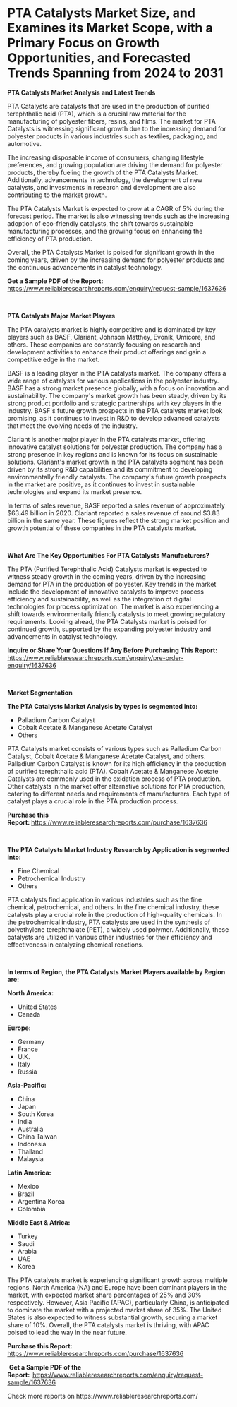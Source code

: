 <p><h1>PTA Catalysts Market Size, and Examines its Market Scope, with a Primary Focus on Growth Opportunities, and Forecasted Trends Spanning from 2024 to 2031</h1></p><p><strong>PTA Catalysts Market Analysis and Latest Trends</strong></p>
<p><p>PTA Catalysts are catalysts that are used in the production of purified terephthalic acid (PTA), which is a crucial raw material for the manufacturing of polyester fibers, resins, and films. The market for PTA Catalysts is witnessing significant growth due to the increasing demand for polyester products in various industries such as textiles, packaging, and automotive.</p><p>The increasing disposable income of consumers, changing lifestyle preferences, and growing population are driving the demand for polyester products, thereby fueling the growth of the PTA Catalysts Market. Additionally, advancements in technology, the development of new catalysts, and investments in research and development are also contributing to the market growth.</p><p>The PTA Catalysts Market is expected to grow at a CAGR of 5% during the forecast period. The market is also witnessing trends such as the increasing adoption of eco-friendly catalysts, the shift towards sustainable manufacturing processes, and the growing focus on enhancing the efficiency of PTA production.</p><p>Overall, the PTA Catalysts Market is poised for significant growth in the coming years, driven by the increasing demand for polyester products and the continuous advancements in catalyst technology.</p></p>
<p><strong>Get a Sample PDF of the Report:&nbsp;</strong> <a href="https://www.reliableresearchreports.com/enquiry/request-sample/1637636">https://www.reliableresearchreports.com/enquiry/request-sample/1637636</a></p>
<p>&nbsp;</p>
<p><strong>PTA Catalysts Major Market Players</strong></p>
<p><p>The PTA catalysts market is highly competitive and is dominated by key players such as BASF, Clariant, Johnson Matthey, Evonik, Umicore, and others. These companies are constantly focusing on research and development activities to enhance their product offerings and gain a competitive edge in the market. </p><p>BASF is a leading player in the PTA catalysts market. The company offers a wide range of catalysts for various applications in the polyester industry. BASF has a strong market presence globally, with a focus on innovation and sustainability. The company's market growth has been steady, driven by its strong product portfolio and strategic partnerships with key players in the industry. BASF's future growth prospects in the PTA catalysts market look promising, as it continues to invest in R&D to develop advanced catalysts that meet the evolving needs of the industry.</p><p>Clariant is another major player in the PTA catalysts market, offering innovative catalyst solutions for polyester production. The company has a strong presence in key regions and is known for its focus on sustainable solutions. Clariant's market growth in the PTA catalysts segment has been driven by its strong R&D capabilities and its commitment to developing environmentally friendly catalysts. The company's future growth prospects in the market are positive, as it continues to invest in sustainable technologies and expand its market presence.</p><p>In terms of sales revenue, BASF reported a sales revenue of approximately $63.49 billion in 2020. Clariant reported a sales revenue of around $3.83 billion in the same year. These figures reflect the strong market position and growth potential of these companies in the PTA catalysts market.</p></p>
<p>&nbsp;</p>
<p><strong>What Are The Key Opportunities For PTA Catalysts Manufacturers?</strong></p>
<p><p>The PTA (Purified Terephthalic Acid) Catalysts market is expected to witness steady growth in the coming years, driven by the increasing demand for PTA in the production of polyester. Key trends in the market include the development of innovative catalysts to improve process efficiency and sustainability, as well as the integration of digital technologies for process optimization. The market is also experiencing a shift towards environmentally friendly catalysts to meet growing regulatory requirements. Looking ahead, the PTA Catalysts market is poised for continued growth, supported by the expanding polyester industry and advancements in catalyst technology.</p></p>
<p><strong>Inquire or Share Your Questions If Any Before Purchasing This Report:</strong> <a href="https://www.reliableresearchreports.com/enquiry/pre-order-enquiry/1637636">https://www.reliableresearchreports.com/enquiry/pre-order-enquiry/1637636</a></p>
<p>&nbsp;</p>
<p><strong>Market Segmentation</strong></p>
<p><strong>The PTA Catalysts Market Analysis by types is segmented into:</strong></p>
<p><ul><li>Palladium Carbon Catalyst</li><li>Cobalt Acetate & Manganese Acetate Catalyst</li><li>Others</li></ul></p>
<p><p>PTA Catalysts market consists of various types such as Palladium Carbon Catalyst, Cobalt Acetate & Manganese Acetate Catalyst, and others. Palladium Carbon Catalyst is known for its high efficiency in the production of purified terephthalic acid (PTA). Cobalt Acetate & Manganese Acetate Catalysts are commonly used in the oxidation process of PTA production. Other catalysts in the market offer alternative solutions for PTA production, catering to different needs and requirements of manufacturers. Each type of catalyst plays a crucial role in the PTA production process.</p></p>
<p><strong>Purchase this Report:&nbsp;</strong><a href="https://www.reliableresearchreports.com/purchase/1637636">https://www.reliableresearchreports.com/purchase/1637636</a></p>
<p>&nbsp;</p>
<p><strong>The PTA Catalysts Market Industry Research by Application is segmented into:</strong></p>
<p><ul><li>Fine Chemical</li><li>Petrochemical Industry</li><li>Others</li></ul></p>
<p><p>PTA catalysts find application in various industries such as the fine chemical, petrochemical, and others. In the fine chemical industry, these catalysts play a crucial role in the production of high-quality chemicals. In the petrochemical industry, PTA catalysts are used in the synthesis of polyethylene terephthalate (PET), a widely used polymer. Additionally, these catalysts are utilized in various other industries for their efficiency and effectiveness in catalyzing chemical reactions.</p></p>
<p>&nbsp;</p>
<p><strong>In terms of Region, the PTA Catalysts Market Players available by Region are:</strong></p>
<p>
    <p> <strong> North America: </strong>
        <ul>
            <li>United States</li>
            <li>Canada</li>
        </ul>
        </p> 
    <p> <strong> Europe: </strong>
        <ul>
            <li>Germany</li>
            <li>France</li>
            <li>U.K.</li>
            <li>Italy</li>
            <li>Russia</li>
        </ul>
        </p> 
    <p> <strong> Asia-Pacific: </strong>
        <ul>
            <li>China</li>
            <li>Japan</li>
            <li>South Korea</li>
            <li>India</li>
            <li>Australia</li>
            <li>China Taiwan</li>
            <li>Indonesia</li>
            <li>Thailand</li>
            <li>Malaysia</li>
        </ul>
        </p> 
    <p> <strong> Latin America: </strong>
        <ul>
            <li>Mexico</li>
            <li>Brazil</li>
            <li>Argentina Korea</li>
            <li>Colombia</li>
        </ul>
        </p> 
    <p> <strong> Middle East & Africa: </strong>
        <ul>
            <li>Turkey</li>
            <li>Saudi</li>
            <li>Arabia</li>
            <li>UAE</li>
            <li>Korea</li>
        </ul>
    </p>
    </p>
<p><p>The PTA catalysts market is experiencing significant growth across multiple regions. North America (NA) and Europe have been dominant players in the market, with expected market share percentages of 25% and 30% respectively. However, Asia Pacific (APAC), particularly China, is anticipated to dominate the market with a projected market share of 35%. The United States is also expected to witness substantial growth, securing a market share of 10%. Overall, the PTA catalysts market is thriving, with APAC poised to lead the way in the near future.</p></p>
<p><strong>Purchase this Report: </strong><a href="https://www.reliableresearchreports.com/purchase/1637636">https://www.reliableresearchreports.com/purchase/1637636</a></p>
<p>&nbsp;<strong>Get a Sample PDF of the Report:&nbsp;&nbsp;</strong><a href="https://www.reliableresearchreports.com/enquiry/request-sample/1637636">https://www.reliableresearchreports.com/enquiry/request-sample/1637636</a></p>
<p><strong></strong></p>
<p>Check more reports on https://www.reliableresearchreports.com/</p>